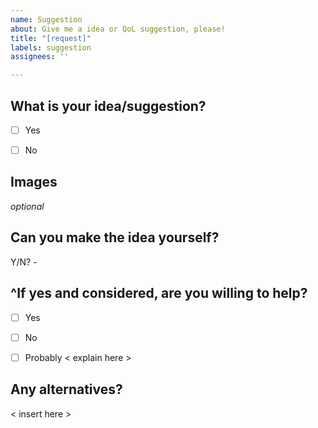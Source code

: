 ```yaml
---
name: Suggestion
about: Give me a idea or QoL suggestion, please!
title: "[request]"
labels: suggestion
assignees: ''

---
```


## What is your idea/suggestion?
- [ ] Yes
- [ ]  No


## Images
*optional*


## Can you make the idea yourself?
Y/N? -


## ^If yes and considered, are you willing to help?
- [ ] Yes
- [ ] No

- [ ] Probably
< explain here >


## Any alternatives?
< insert here >

